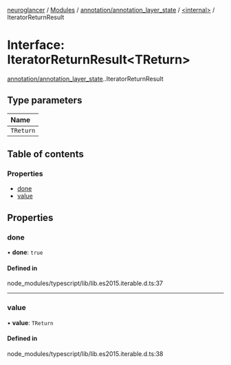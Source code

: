 [neuroglancer](../README.md) / [Modules](../modules.md) / [annotation/annotation\_layer\_state](../modules/annotation_annotation_layer_state.md) / [<internal\>](../modules/annotation_annotation_layer_state._internal_.md) / IteratorReturnResult

# Interface: IteratorReturnResult<TReturn\>

[annotation/annotation_layer_state](../modules/annotation_annotation_layer_state.md).[<internal>](../modules/annotation_annotation_layer_state._internal_.md).IteratorReturnResult

## Type parameters

| Name |
| :------ |
| `TReturn` |

## Table of contents

### Properties

- [done](annotation_annotation_layer_state._internal_.IteratorReturnResult.md#done)
- [value](annotation_annotation_layer_state._internal_.IteratorReturnResult.md#value)

## Properties

### done

• **done**: ``true``

#### Defined in

node_modules/typescript/lib/lib.es2015.iterable.d.ts:37

___

### value

• **value**: `TReturn`

#### Defined in

node_modules/typescript/lib/lib.es2015.iterable.d.ts:38
